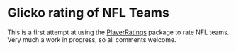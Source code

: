 # Glicko rating of NFL Teams
This is a first attempt at using the [PlayerRatings](http://cran.r-project.org/web/packages/PlayerRatings/) package to rate NFL teams. Very much a work in progress, so all comments welcome.

